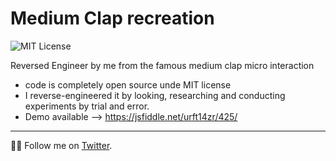 # Medium Clap recreation

![MIT License](https://badgen.net/badge/license/MIT/blue "MIT License")

Reversed Engineer by me from the famous medium clap micro interaction 
* code is completely open source unde MIT license
* I reverse-engineered it by looking, researching and conducting experiments by trial and error.
* Demo available --> https://jsfiddle.net/urft14zr/425/

---
👨‍💻 Follow me on [Twitter](https://twitter.com/jodoron).
